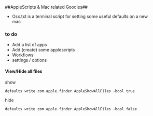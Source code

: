 ##AppleScripts & Mac related Goodies##

+ Osx.txt is a terminal script for setting some useful defaults on a new mac


### to do ###
+ Add a list of apps
+ Add (create) some applescripts
+ Workflows
+ settings / options


#### View/Hide all files ####

show

```defaults write com.apple.finder AppleShowAllFiles -bool true```

hide

```defaults write com.apple.finder AppleShowAllFiles -bool false```
